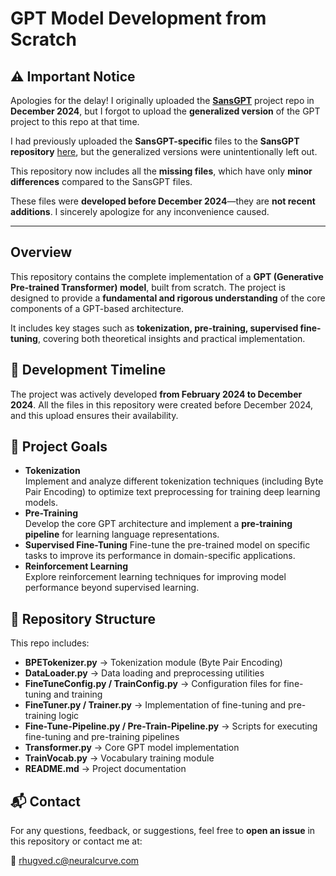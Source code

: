 # GPT Model Development from Scratch  

## ⚠️ Important Notice  

Apologies for the delay! I originally uploaded the [**SansGPT**](https://aclanthology.org/2024.icon-1.50/) project repo in **December 2024**, but I forgot to upload the **generalized version** of the GPT project to this repo at that time.  

I had previously uploaded the **SansGPT-specific** files to the **SansGPT repository** [here](https://github.com/rhugvedd/SansGPT-Advancing-Generative-Pre-Training-in-Sanskrit), but the generalized versions were unintentionally left out.  

This repository now includes all the **missing files**, which have only **minor differences** compared to the SansGPT files.  

These files were **developed before December 2024**—they are **not recent additions**. I sincerely apologize for any inconvenience caused.  

---  

## Overview  

This repository contains the complete implementation of a **GPT (Generative Pre-trained Transformer) model**, built from scratch. The project is designed to provide a **fundamental and rigorous understanding** of the core components of a GPT-based architecture.  

It includes key stages such as **tokenization, pre-training, supervised fine-tuning**, covering both theoretical insights and practical implementation.  

## 📅 Development Timeline  

The project was actively developed **from February 2024 to December 2024**. All the files in this repository were created before December 2024, and this upload ensures their availability.  

## 🚀 Project Goals  

- **Tokenization**  
  Implement and analyze different tokenization techniques (including Byte Pair Encoding) to optimize text preprocessing for training deep learning models.  
- **Pre-Training**  
  Develop the core GPT architecture and implement a **pre-training pipeline** for learning language representations.  
- **Supervised Fine-Tuning**
  Fine-tune the pre-trained model on specific tasks to improve its performance in domain-specific applications.  
- **Reinforcement Learning**  
  Explore reinforcement learning techniques for improving model performance beyond supervised learning.  

## 📂 Repository Structure  

This repo includes:  

- **BPETokenizer.py** → Tokenization module (Byte Pair Encoding)  
- **DataLoader.py** → Data loading and preprocessing utilities  
- **FineTuneConfig.py / TrainConfig.py** → Configuration files for fine-tuning and training  
- **FineTuner.py / Trainer.py** → Implementation of fine-tuning and pre-training logic  
- **Fine-Tune-Pipeline.py / Pre-Train-Pipeline.py** → Scripts for executing fine-tuning and pre-training pipelines  
- **Transformer.py** → Core GPT model implementation  
- **TrainVocab.py** → Vocabulary training module  
- **README.md** → Project documentation  

## 📬 Contact  

For any questions, feedback, or suggestions, feel free to **open an issue** in this repository or contact me at:  

📧 [rhugved.c@neuralcurve.com](mailto:rhugved.c@neuralcurve.com)  